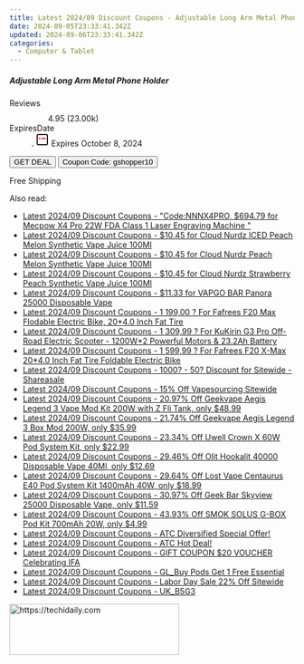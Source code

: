 ```yaml
---
title: Latest 2024/09 Discount Coupons - Adjustable Long Arm Metal Phone Holder
date: 2024-09-05T23:33:41.342Z
updated: 2024-09-06T23:33:41.342Z
categories:
  - Computer & Tablet
---
```



<div class="max-w-4xl mx-auto grid grid-cols-1 lg:max-w-5xl lg:gap-x-20 lg:grid-cols-2">
  <div class="relative p-3 col-start-1 row-start-1 flex flex-col-reverse rounded-lg bg-gradient-to-t from-black/75 via-black/0 sm:bg-none sm:row-start-2 sm:p-0 lg:row-start-1">
    <h5 class="mt-1 text-lg font-semibold text-white sm:text-slate-900 md:text-2xl dark:sm:text-white">Adjustable Long Arm Metal Phone Holder</h5>
  </div>
  
  <div class="col-start-1 col-end-3 row-start-1 grid gap-4 sm:mb-6 sm:grid-cols-4 lg:col-start-2 lg:row-span-6 lg:row-end-6 lg:mb-0 lg:gap-6">
    
  </div>
  <dl class="row-start-2 mt-4 flex items-center text-xs font-medium sm:row-start-3 sm:mt-1 md:mt-2.5 lg:row-start-2">
    <dt class="sr-only">Reviews</dt>
    <dd class="flex items-center text-indigo-600 dark:text-indigo-400">
      <svg width="24" height="24" fill="none" aria-hidden="true" class="mr-1 stroke-current dark:stroke-indigo-500">
        <path d="m12 5 2 5h5l-4 4 2.103 5L12 16l-5.103 3L9 14l-4-4h5l2-5Z" stroke-width="2" stroke-linecap="round" stroke-linejoin="round" />
      </svg>
      <span>4.95 <span class="font-normal text-slate-400">(23.00k)</span></span>
    </dd>
    <dt class="sr-only">ExpiresDate</dt>
    <dd class="flex items-center">
      <svg width="2" height="2" aria-hidden="true" fill="currentColor" class="mx-3 text-slate-300">
        <circle cx="1" cy="1" r="1" />
      </svg>
      <svg width="24" height="24" viewBox="0 0 24 24" fill="none" stroke="currentColor" stroke-width="2">
        <rect x="3" y="3" width="18" height="18" rx="2" fill="#fff" />
        <path d="M6 10L18 10" stroke="red" stroke-width="2" fill="none" />
        <path d="M10 6L10 18" stroke="#fff" stroke-width="2" fill="none" />
      </svg>
      Expires October 8, 2024    </dd>
  </dl>
  <div class="col-start-1 row-start-3 mt-4 self-center sm:col-start-2 sm:row-span-2 sm:row-start-2 sm:mt-0 lg:col-start-1 lg:row-start-3 lg:row-end-4 lg:mt-6">
    <button type="button" onClick="javascript:window.open(decodeURIComponent('https%3A%2F%2Fwww.shareasale.com%2Fu.cfm%3Fd%3D1118553%26m%3D97331%26u%3D4338022'), '_blank');void(0);" class="rounded-lg bg-red-600 px-3 py-2 text-sm font-medium leading-6 text-white">GET DEAL</button>
    <button type="button" onClick="javascript:window.open(decodeURIComponent('https%3A%2F%2Fwww.shareasale.com%2Fu.cfm%3Fd%3D1118553%26m%3D97331%26u%3D4338022'), '_blank');void(0);" class="border-dashed border-2 border-indigo-600 bg-green-100 text-sm leading-6 font-medium py-2 px-3 rounded-lg">Coupon Code: gshopper10</button>
  </div>
  <p class="col-start-1 mt-4 text-sm leading-6 sm:col-span-2 lg:col-span-1 lg:row-start-4 lg:mt-6 dark:text-slate-400">
    Free Shipping 
  </p>
</div>
<span class="atpl-alsoreadstyle">Also read:</span>
<div><ul>
<li><a href="https://coupons.techidaily.com/coupon-1231123-share-38812-sale/"><u>Latest 2024/09 Discount Coupons - "Code:NNNX4PRO, $694.79 for Mecpow X4 Pro 22W FDA Class 1 Laser Engraving Machine "</u></a></li>
<li><a href="https://coupons.techidaily.com/coupon-1230722-share-59344-sale/"><u>Latest 2024/09 Discount Coupons - $10.45 for Cloud Nurdz ICED Peach Melon Synthetic Vape Juice 100Ml</u></a></li>
<li><a href="https://coupons.techidaily.com/coupon-1230721-share-59344-sale/"><u>Latest 2024/09 Discount Coupons - $10.45 for Cloud Nurdz Peach Melon Synthetic Vape Juice 100Ml</u></a></li>
<li><a href="https://coupons.techidaily.com/coupon-1230720-share-59344-sale/"><u>Latest 2024/09 Discount Coupons - $10.45 for Cloud Nurdz Strawberry Peach Synthetic Vape Juice 100Ml</u></a></li>
<li><a href="https://coupons.techidaily.com/coupon-1230724-share-59344-sale/"><u>Latest 2024/09 Discount Coupons - $11.33 for VAPGO BAR Panora 25000 Disposable Vape</u></a></li>
<li><a href="https://coupons.techidaily.com/coupon-1109156-share-77450-sale/"><u>Latest 2024/09 Discount Coupons - 1 199,00 ? For Fafrees F20 Max Flodable Electric Bike, 20*4.0 Inch Fat Tire</u></a></li>
<li><a href="https://coupons.techidaily.com/coupon-997395-share-77450-sale/"><u>Latest 2024/09 Discount Coupons - 1 309,99 ? For KuKirin G3 Pro Off-Road Electric Scooter - 1200W*2 Powerful Motors & 23.2Ah Battery</u></a></li>
<li><a href="https://coupons.techidaily.com/coupon-1109160-share-77450-sale/"><u>Latest 2024/09 Discount Coupons - 1 599,99 ? For Fafrees F20 X-Max 20*4.0 Inch Fat Tire Foldable Electric Bike</u></a></li>
<li><a href="https://coupons.techidaily.com/coupon-761159-share-77450-sale/"><u>Latest 2024/09 Discount Coupons - 1000? - 50? Discount for Sitewide - Shareasale</u></a></li>
<li><a href="https://coupons.techidaily.com/coupon-1231110-share-90958-sale/"><u>Latest 2024/09 Discount Coupons - 15% Off Vapesourcing Sitewide</u></a></li>
<li><a href="https://coupons.techidaily.com/coupon-1103377-share-90958-sale/"><u>Latest 2024/09 Discount Coupons - 20.97% Off Geekvape Aegis Legend 3 Vape Mod Kit 200W with Z Fli Tank, only $48.99</u></a></li>
<li><a href="https://coupons.techidaily.com/coupon-1103379-share-90958-sale/"><u>Latest 2024/09 Discount Coupons - 21.74% Off Geekvape Aegis Legend 3 Box Mod 200W, only $35.99</u></a></li>
<li><a href="https://coupons.techidaily.com/coupon-1087243-share-90958-sale/"><u>Latest 2024/09 Discount Coupons - 23.34% Off Uwell Crown X 60W Pod System Kit, only $22.99</u></a></li>
<li><a href="https://coupons.techidaily.com/coupon-1122402-share-90958-sale/"><u>Latest 2024/09 Discount Coupons - 29.46% Off Olit Hookalit 40000 Disposable Vape 40Ml, only $12.69</u></a></li>
<li><a href="https://coupons.techidaily.com/coupon-1120247-share-90958-sale/"><u>Latest 2024/09 Discount Coupons - 29.64% Off Lost Vape Centaurus E40 Pod System Kit 1400mAh 40W, only $18.99</u></a></li>
<li><a href="https://coupons.techidaily.com/coupon-1114871-share-90958-sale/"><u>Latest 2024/09 Discount Coupons - 30.97% Off Geek Bar Skyview 25000 Disposable Vape, only $11.59</u></a></li>
<li><a href="https://coupons.techidaily.com/coupon-1016304-share-90958-sale/"><u>Latest 2024/09 Discount Coupons - 43.93% Off SMOK SOLUS G-BOX Pod Kit 700mAh 20W, only $4.99</u></a></li>
<li><a href="https://coupons.techidaily.com/coupon-1231190-share-96806-sale/"><u>Latest 2024/09 Discount Coupons - ATC Diversified Special Offer!</u></a></li>
<li><a href="https://coupons.techidaily.com/coupon-1231188-share-96806-sale/"><u>Latest 2024/09 Discount Coupons - ATC Hot Deal!</u></a></li>
<li><a href="https://coupons.techidaily.com/coupon-1229298-share-153311-sale/"><u>Latest 2024/09 Discount Coupons - GIFT COUPON $20 VOUCHER Celebrating IFA</u></a></li>
<li><a href="https://coupons.techidaily.com/coupon-1227862-share-92020-sale/"><u>Latest 2024/09 Discount Coupons - GL_Buy Pods Get 1 Free Essential</u></a></li>
<li><a href="https://coupons.techidaily.com/coupon-1231117-share-59344-sale/"><u>Latest 2024/09 Discount Coupons - Labor Day Sale 22% Off Sitewide</u></a></li>
<li><a href="https://coupons.techidaily.com/coupon-1231108-share-92020-sale/"><u>Latest 2024/09 Discount Coupons - UK_B5G3</u></a></li>
</ul></div>

<ins class="adsbygoogle"
      style="display:block"
      data-ad-client="ca-pub-7571918770474297"
      data-ad-slot="8358498916"
      data-ad-format="auto"
      data-full-width-responsive="true"></ins>
<!-- affiliate ads begin -->
<a href="https://aidotcom.pxf.io/c/5597632/2129041/19576" target="_top" id="2129041">
  <img src="//a.impactradius-go.com/display-ad/19576-2129041" border="0" alt="https://techidaily.com" width="300" height="90"/>
</a>
<img height="0" width="0" src="https://aidotcom.pxf.io/i/5597632/2129041/19576" style="position:absolute;visibility:hidden;" border="0" />
<!-- affiliate ads end -->